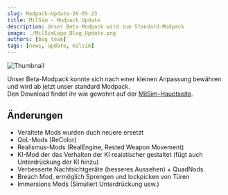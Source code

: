 ```yaml
---
slug: Modpack-Update-26-05-23
title: MilSim - Modpack Update
description: Unser Beta-Modpack wird zum Standard-Modpack
image: ./MilSimLogo_Blog_Update.png
authors: [bsg_team]
tags: [news, update, milsim]
---
```


![Thumbnail](./MilSimLogo_Blog_Update.png)

Unser Beta-Modpack konnte sich nach einer kleinen Anpassung bewähren und wird ab jetzt unser standard Modpack.  
Den Download findet ihr wie gewohnt auf der [MilSim-Hauptseite](/milsim/main).  

## Änderungen
- Veraltete Mods wurden duch neuere ersetzt
- QoL-Mods (ReColor)
- Realismus-Mods (RealEngine, Rested Weapon Movement)
- KI-Mod der das Verhalten der KI reaistischer gestaltet (fügt auch Unterdrückung der KI hinzu)
- Verbesserte Nachtsichtgeräte (besseres Aussehen) + QuadNods
- Breach Mod, ermöglich Sprengen und lockpicken von Türen
- Immersions Mods (Simuliert Unterdrückung usw.)